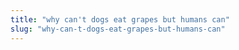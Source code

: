 ```yaml
---
title: "why can't dogs eat grapes but humans can"
slug: "why-can-t-dogs-eat-grapes-but-humans-can"
---
```


